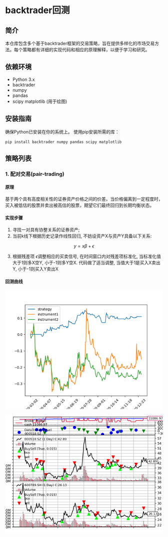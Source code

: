 # backtrader回测
## 简介
本仓库包含多个基于backtrader框架的交易策略，旨在提供多样化的市场交易方法。每个策略都有详细的实现代码和相应的原理解释，以便于学习和研究。

## 依赖环境
- Python 3.x
- backtrader
- numpy
- pandas
- scipy
matplotlib (用于绘图)
## 安装指南
确保Python已安装在你的系统上。
使用pip安装所需的库：
```
pip install backtrader numpy pandas scipy matplotlib
```
## 策略列表
### 1. 配对交易(pair-trading)
#### 原理
基于两个具有高度相关性的证券资产价格之间的价差。当价格偏离到一定程度时，买入被低估的股票并卖出被高估的股票，期望它们最终回归到长期均衡状态。
#### 实现步骤
1. 寻找一对具有协整关系的证券资产;
2. 当前k线下根据历史记录作线性回归, 不妨设资产X与资产Y具备以下关系:

$$y=x\beta+\epsilon$$

3. 根据残差项
$\epsilon$调整相应的买卖信号, 在时间窗口内对残差项标准化, 当标准化值大于1则多X空Y, 小于-1则多Y空X. 代码做了适当调整, 当值大于1是买入X卖出Y, 小于-1则买入Y卖出X

#### 回测曲线
![曲线](figure/pairtrading.png)

![曲线](figure/paritrading_2.png)
